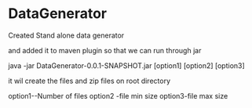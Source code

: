 
# DataGenerator

Created Stand alone data generator

and added it to maven plugin so that we can run through jar

java -jar DataGenerator-0.0.1-SNAPSHOT.jar [option1] [option2] [option3]

it wil create the files and zip files on root directory

option1--Number of files
option2 -file min size
option3-file max size

